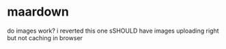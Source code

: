 # maardown

do images work? i reverted this one sSHOULD have images uploading right but not caching in browser